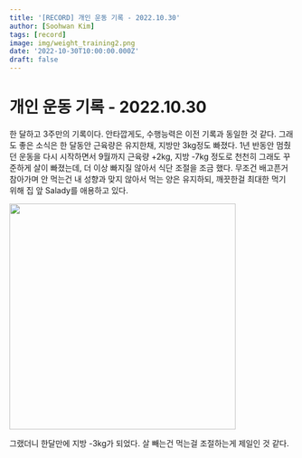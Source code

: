 ```yaml
---
title: '[RECORD] 개인 운동 기록 - 2022.10.30'
author: [Soohwan Kim]
tags: [record]
image: img/weight_training2.png
date: '2022-10-30T10:00:00.000Z'
draft: false
---
```


# 개인 운동 기록 - 2022.10.30
  
한 달하고 3주만의 기록이다. 안타깝게도, 수행능력은 이전 기록과 동일한 것 같다. 그래도 좋은 소식은 
한 달동안 근육량은 유지한채, 지방만 3kg정도 빠졌다. 1년 반동안 멈췄던 운동을 다시 시작하면서 
9월까지 근육량 +2kg, 지방 -7kg 정도로 천천히 그래도 꾸준하게 살이 빠졌는데, 더 이상 빠지질 않아서 
식단 조절을 조금 했다. 무조건 배고픈거 참아가며 안 먹는건 내 성향과 맞지 않아서 
먹는 양은 유지하되, 깨끗한걸 최대한 먹기 위해 집 앞 Salady를 애용하고 있다.   
  
<img src="https://mblogthumb-phinf.pstatic.net/MjAyMTAzMTNfMTUz/MDAxNjE1NjIyMzA0NTA1.TIYcS3zIWDNuIOuugfT2KZ5HPOeVlb3pCnp8w3cd7DUg._ACGX6Pna2z6kMSPszUg1GCoTdu0I0csGdg-yUnwQn0g.JPEG.foxyland96/SE-03d1fcbe-7804-45da-a2ac-9898d01a0354.jpg?type=w800" width="400">
    
그랬더니 한달만에 지방 -3kg가 되었다. 살 빼는건 먹는걸 조절하는게 제일인 것 같다.